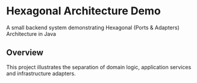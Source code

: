 # Hexagonal Architecture Demo

A small backend system demonstrating Hexagonal (Ports & Adapters) Architecture in Java

## Overview
This project illustrates the separation of domain logic, application services and infrastructure adapters.
